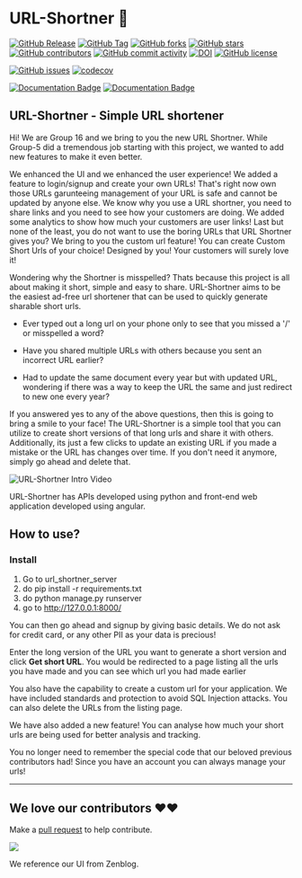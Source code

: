 # URL-Shortner 🔗

[![GitHub Release](https://img.shields.io/github/v/release/AkashSarda3/URL-Shortner?style=plastic)](https://github.com/AkashSarda3/URL-Shortner/releases)
[![GitHub Tag](https://img.shields.io/github/v/tag/AkashSarda3/URL-Shortner?style=plastic)](https://github.com/AkashSarda3/URL-Shortner/releases)
[![GitHub forks](https://img.shields.io/github/forks/AkashSarda3/URL-Shortner)](https://github.com/AkashSarda3/URL-Shortner/network)
[![GitHub stars](https://img.shields.io/github/stars/AkashSarda3/URL-Shortner)](https://github.com/AkashSarda3/URL-Shortner/stargazers)
[![GitHub contributors](https://img.shields.io/github/contributors/AkashSarda3/URL-Shortner)](https://github.com/AkashSarda3/URL-Shortner/graphs/contributors)
[![GitHub commit activity](https://img.shields.io/github/commit-activity/m/AkashSarda3/URL-Shortner)](https://github.com/AkashSarda3/URL-Shortner/graphs/commit-activity)
[![DOI](https://zenodo.org/badge/537949437.svg)](https://zenodo.org/badge/latestdoi/537949437)
[![GitHub license](https://img.shields.io/github/license/AkashSarda3/URL-Shortner)](https://github.com/AkashSarda3/URL-Shortner/blob/main/LICENSE)

[![GitHub issues](https://img.shields.io/github/issues/AkashSarda3/URL-Shortner)](https://github.com/AkashSarda3/URL-Shortner/issues)
[![codecov](https://codecov.io/gh/AkashSarda3/URL-Shortner/branch/main/graph/badge.svg?token=RPORD3384B)](https://codecov.io/gh/AkashSarda3/URL-Shortner)

[![Documentation Badge](https://img.shields.io/badge/API_Documentation-pdoc-blue.svg)](https://lemon-desert-093c6c80f.2.azurestaticapps.net/)
[![Documentation Badge](https://img.shields.io/badge/APP_Documentation-compodoc-blue.svg)](https://victorious-sky-08a81ed0f.2.azurestaticapps.net/)

## URL-Shortner - Simple URL shortener

Hi! We are Group 16 and we bring to you the new URL Shortner. While Group-5 did a tremendous job starting with this project, we wanted to add new features to make it even better. 

We enhanced the UI and we enhanced the user experience!
We added a feature to login/signup and create your own URLs! That's right now own those URLs garunteeing management of your URL is safe and cannot be updated by anyone else.
We know why you use a URL shortner, you need to share links and you need to see how your customers are doing. We added some analytics to show how much your customers are user links!
Last but none of the least, you do not want to use the boring URLs that URL Shortner gives you? We bring to you the custom url feature!
You can create Custom Short Urls of your choice! Designed by you!
Your customers will surely love it!


Wondering why the Shortner is misspelled? Thats because this project is all about making it short, simple and easy to share.
URL-Shortner aims to be the easiest ad-free url shortener that can be used to quickly generate sharable short urls.

- Ever typed out a long url on your phone only to see that you missed a '/' or misspelled a word?

- Have you shared multiple URLs with others because you sent an incorrect URL earlier?

- Had to update the same document every year but with updated URL, wondering if there was a way to keep the URL the same and just redirect to new one every year?

If you answered yes to any of the above questions, then this is going to bring a smile to your face!
The URL-Shortner is a simple tool that you can utilize to create short versions of that long urls and share it with others. Additionally, its just a few clicks to update an existing URL if you made a mistake or the URL has changes over time. If you don't need it anymore, simply go ahead and delete that.

![URL-Shortner Intro Video](https://lmsstorageservice.blob.core.windows.net/images/URL_Shortner_Intro.gif)

URL-Shortner has APIs developed using python and front-end web application developed using angular.

## How to use?

### Install

1. Go to url_shortner_server
2. do pip install -r requirements.txt
3. do python manage.py runserver
4. go to http://127.0.0.1:8000/

You can then go ahead and signup by giving basic details. We do not ask for credit card, or any other PII as your data is precious!


Enter the long version of the URL you want to generate a short version and click **Get short URL**.
You would be redirected to a page listing all the urls you have made and you can see which url you had made earlier

You also have the capability to create a custom url for your application. We have included standards and protection to avoid SQL Injection attacks.
You can also delete the URLs from the listing page. 

We have also added a new feature! You can analyse how much your short urls are being used for better analysis and tracking.

You no longer need to remember the special code that our beloved previous contributors had! Since you have an account you 
can always manage your urls!

---

## We love our contributors ❤️❤️

Make a [pull request](https://github.com/AkashSarda3/URL-Shortner/compare) to help contribute.

<a href="https://github.com/AkashSarda3/URL-Shortner/graphs/contributors">
  <img src="https://contrib.rocks/image?repo=AkashSarda3/URL-Shortner&columns=24&max=480" />
</a>

We reference our UI from Zenblog.
